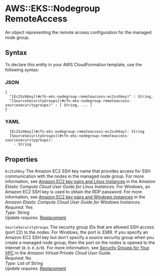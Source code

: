 # AWS::EKS::Nodegroup RemoteAccess<a name="aws-properties-eks-nodegroup-remoteaccess"></a>

An object representing the remote access configuration for the managed node group\.

## Syntax<a name="aws-properties-eks-nodegroup-remoteaccess-syntax"></a>

To declare this entity in your AWS CloudFormation template, use the following syntax:

### JSON<a name="aws-properties-eks-nodegroup-remoteaccess-syntax.json"></a>

```
{
  "[Ec2SshKey](#cfn-eks-nodegroup-remoteaccess-ec2sshkey)" : String,
  "[SourceSecurityGroups](#cfn-eks-nodegroup-remoteaccess-sourcesecuritygroups)" : [ String, ... ]
}
```

### YAML<a name="aws-properties-eks-nodegroup-remoteaccess-syntax.yaml"></a>

```
  [Ec2SshKey](#cfn-eks-nodegroup-remoteaccess-ec2sshkey): String
  [SourceSecurityGroups](#cfn-eks-nodegroup-remoteaccess-sourcesecuritygroups):
    - String
```

## Properties<a name="aws-properties-eks-nodegroup-remoteaccess-properties"></a>

`Ec2SshKey` <a name="cfn-eks-nodegroup-remoteaccess-ec2sshkey"></a>
The Amazon EC2 SSH key name that provides access for SSH communication with the nodes in the managed node group\. For more information, see [Amazon EC2 key pairs and Linux instances](https://docs.aws.amazon.com/AWSEC2/latest/UserGuide/ec2-key-pairs.html) in the _Amazon Elastic Compute Cloud User Guide for Linux Instances_\. For Windows, an Amazon EC2 SSH key is used to obtain the RDP password\. For more information, see [Amazon EC2 key pairs and Windows instances](https://docs.aws.amazon.com/AWSEC2/latest/WindowsGuide/ec2-key-pairs.html) in the _Amazon Elastic Compute Cloud User Guide for Windows Instances_\.  
_Required_: Yes  
_Type_: String  
_Update requires_: [Replacement](https://docs.aws.amazon.com/AWSCloudFormation/latest/UserGuide/using-cfn-updating-stacks-update-behaviors.html#update-replacement)

`SourceSecurityGroups` <a name="cfn-eks-nodegroup-remoteaccess-sourcesecuritygroups"></a>
The security group IDs that are allowed SSH access \(port 22\) to the nodes\. For Windows, the port is 3389\. If you specify an Amazon EC2 SSH key but don't specify a source security group when you create a managed node group, then the port on the nodes is opened to the internet \(`0.0.0.0/0`\)\. For more information, see [Security Groups for Your VPC](https://docs.aws.amazon.com/vpc/latest/userguide/VPC_SecurityGroups.html) in the _Amazon Virtual Private Cloud User Guide_\.  
_Required_: No  
_Type_: List of String  
_Update requires_: [Replacement](https://docs.aws.amazon.com/AWSCloudFormation/latest/UserGuide/using-cfn-updating-stacks-update-behaviors.html#update-replacement)
